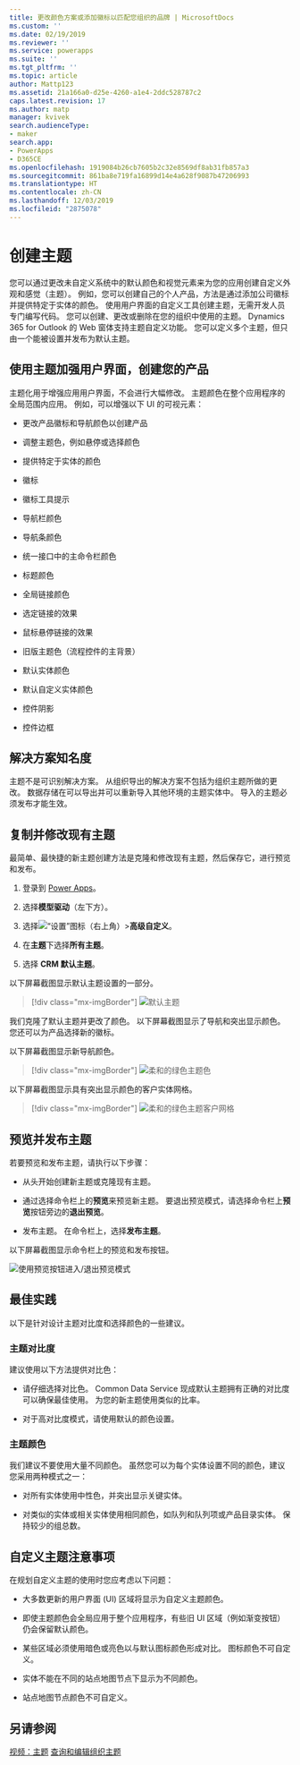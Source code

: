 ```yaml
---
title: 更改颜色方案或添加徽标以匹配您组织的品牌 | MicrosoftDocs
ms.custom: ''
ms.date: 02/19/2019
ms.reviewer: ''
ms.service: powerapps
ms.suite: ''
ms.tgt_pltfrm: ''
ms.topic: article
author: Mattp123
ms.assetid: 21a166a0-d25e-4260-a1e4-2ddc528787c2
caps.latest.revision: 17
ms.author: matp
manager: kvivek
search.audienceType:
- maker
search.app:
- PowerApps
- D365CE
ms.openlocfilehash: 1919084b26cb7605b2c32e8569df8ab31fb857a3
ms.sourcegitcommit: 861ba8e719fa16899d14e4a628f9087b47206993
ms.translationtype: HT
ms.contentlocale: zh-CN
ms.lasthandoff: 12/03/2019
ms.locfileid: "2875078"
---
```

# <a name="create-a-theme"></a>创建主题

您可以通过更改未自定义系统中的默认颜色和视觉元素来为您的应用创建自定义外观和感觉（主题）。 例如，您可以创建自己的个人产品，方法是通过添加公司徽标并提供特定于实体的颜色。 使用用户界面的自定义工具创建主题，无需开发人员专门编写代码。 您可以创建、更改或删除在您的组织中使用的主题。 Dynamics 365 for Outlook 的 Web 窗体支持主题自定义功能。 您可以定义多个主题，但只由一个能被设置并发布为默认主题。  
  
<a name="UseThemes"></a>   
## <a name="use-themes-to-enhance-the-user-interface-and-create-your-product-branding"></a>使用主题加强用户界面，创建您的产品  
 主题化用于增强应用用户界面，不会进行大幅修改。 主题颜色在整个应用程序的全局范围内应用。 例如，可以增强以下 UI 的可视元素：  
  
-   更改产品徽标和导航颜色以创建产品  
  
-   调整主题色，例如悬停或选择颜色  
  
-   提供特定于实体的颜色  
    
-   徽标  
  
-   徽标工具提示  
  
-   导航栏颜色  
  
-   导航条颜色

-   统一接口中的主命令栏颜色
  
-   标题颜色  
  
-   全局链接颜色  
  
-   选定链接的效果  
  
-   鼠标悬停链接的效果  
  
-   旧版主题色（流程控件的主背景）  
  
-   默认实体颜色  
  
-   默认自定义实体颜色  
  
-   控件阴影  
  
-   控件边框  
  
<a name="Solution"></a>   
## <a name="solution-awareness"></a>解决方案知名度  
 主题不是可识别解决方案。 从组织导出的解决方案不包括为组织主题所做的更改。 数据存储在可以导出并可以重新导入其他环境的主题实体中。 导入的主题必须发布才能生效。  
  
<a name="CloneAlter"></a>   
## <a name="copy-and-alter-the-existing-theme"></a>复制并修改现有主题  
 最简单、最快捷的新主题创建方法是克隆和修改现有主题，然后保存它，进行预览和发布。 
 
1.  登录到 [Power Apps](https://make.powerapps.com/?utm_source=padocs&utm_medium=linkinadoc&utm_campaign=referralsfromdoc)。

2.  选择**模型驱动**（左下方）。 

3.  选择![“设置”图标](../model-driven-apps/media/powerapps-gear.png)（右上角）>**高级自定义**。 

4. 在**主题**下选择**所有主题**。 

5. 选择 **CRM 默认主题**。 

以下屏幕截图显示默认主题设置的一部分。  

> [!div class="mx-imgBorder"] 
> ![默认主题](media/default-theme.png) 
  
 我们克隆了默认主题并更改了颜色。 以下屏幕截图显示了导航和突出显示颜色。 您还可以为产品选择新的徽标。  
  
 以下屏幕截图显示新导航颜色。  
 
 > [!div class="mx-imgBorder"] 
 > ![柔和的绿色主题色](media/theme-gentle-green.png "柔和的绿色主题色")  
  
 以下屏幕截图显示具有突出显示颜色的客户实体网格。  
 
 > [!div class="mx-imgBorder"] 
 > ![柔和的绿色主题客户网格](media/themes-gentle-green-account-grid.png "柔和的绿色主题客户网格")  
  
<a name="Publish"></a>   
## <a name="preview-and-publish-a-theme"></a>预览并发布主题  
 若要预览和发布主题，请执行以下步骤：  
  
-   从头开始创建新主题或克隆现有主题。  
  
-   通过选择命令栏上的**预览**来预览新主题。 要退出预览模式，请选择命令栏上**预览**按钮旁边的**退出预览**。  
  
-   发布主题。 在命令栏上，选择**发布主题**。  
  
 以下屏幕截图显示命令栏上的预览和发布按钮。  
  
 ![使用预览按钮进入/退出预览模式](media/themes-preview-buttons.PNG "使用预览按钮进入/退出预览模式")  
  
<a name="BestPracticies"></a>   
## <a name="best-practices"></a>最佳实践  
 以下是针对设计主题对比度和选择颜色的一些建议。  
  
### <a name="theme-contrast"></a>主题对比度  
 建议使用以下方法提供对比色：  
  
-   请仔细选择对比色。 Common Data Service 现成默认主题拥有正确的对比度可以确保最佳使用。 为您的新主题使用类似的比率。  
  
-   对于高对比度模式，请使用默认的颜色设置。  
  
### <a name="theme-colors"></a>主题颜色  
 我们建议不要使用大量不同颜色。 虽然您可以为每个实体设置不同的颜色，建议您采用两种模式之一：  
  
-   对所有实体使用中性色，并突出显示关键实体。  
  
-   对类似的实体或相关实体使用相同颜色，如队列和队列项或产品目录实体。 保持较少的组总数。  
  
<a name="Considerations"></a>   
## <a name="custom-theme-considerations"></a>自定义主题注意事项  
 在规划自定义主题的使用时您应考虑以下问题：  
  
-   大多数更新的用户界面 (UI) 区域将显示为自定义主题颜色。  
  
-   即使主题颜色会全局应用于整个应用程序，有些旧 UI 区域（例如渐变按钮）仍会保留默认颜色。  
  
-   某些区域必须使用暗色或亮色以与默认图标颜色形成对比。 图标颜色不可自定义。  
  
-   实体不能在不同的站点地图节点下显示为不同颜色。  
  
-   站点地图节点颜色不可自定义。  
  
## <a name="see-also"></a>另请参阅  
         
 [视频：主题](https://go.microsoft.com/fwlink/p/?LinkId=529568) [查询和编辑组织主题](https://docs.microsoft.com/dynamics365/customer-engagement/developer/customize-dev/query-and-edit-an-organization-theme)

